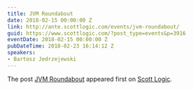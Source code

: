 ```yaml
---
title: JVM Roundabout
date: 2018-02-15 00:00:00 Z
link: http://ante.scottlogic.com/events/jvm-roundabout/
guid: https://www.scottlogic.com/?post_type=events&p=3916
eventDate: 2018-02-15 00:00:00 Z
pubDateTime: 2018-02-23 16:14:12 Z
speakers:
- Bartosz Jedrzejewski
---
```


<p>The post <a rel="nofollow" href="http://ante.scottlogic.com/events/jvm-roundabout/">JVM Roundabout</a> appeared first on <a rel="nofollow" href="http://ante.scottlogic.com">Scott Logic</a>.</p>